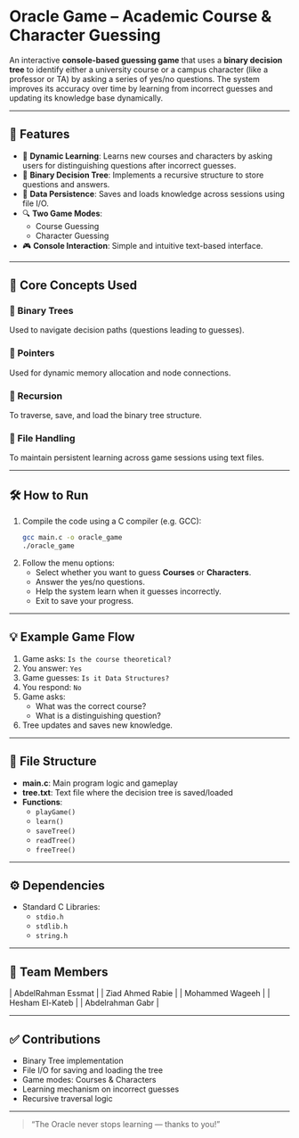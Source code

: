 
# Oracle Game – Academic Course & Character Guessing

An interactive **console-based guessing game** that uses a **binary decision tree** to identify either a university course or a campus character (like a professor or TA) by asking a series of yes/no questions. The system improves its accuracy over time by learning from incorrect guesses and updating its knowledge base dynamically.

---

## 🧠 Features

- 🔁 **Dynamic Learning**: Learns new courses and characters by asking users for distinguishing questions after incorrect guesses.
- 🌲 **Binary Decision Tree**: Implements a recursive structure to store questions and answers.
- 💾 **Data Persistence**: Saves and loads knowledge across sessions using file I/O.
- 🔍 **Two Game Modes**:
  - Course Guessing
  - Character Guessing
- 🎮 **Console Interaction**: Simple and intuitive text-based interface.

---

## 🧱 Core Concepts Used

### 🔄 Binary Trees
Used to navigate decision paths (questions leading to guesses).

### 📌 Pointers
Used for dynamic memory allocation and node connections.

### 🔁 Recursion
To traverse, save, and load the binary tree structure.

### 💾 File Handling
To maintain persistent learning across game sessions using text files.

---

## 🛠️ How to Run

1. Compile the code using a C compiler (e.g. GCC):
   ```bash
   gcc main.c -o oracle_game
   ./oracle_game
   ```
2. Follow the menu options:
   - Select whether you want to guess **Courses** or **Characters**.
   - Answer the yes/no questions.
   - Help the system learn when it guesses incorrectly.
   - Exit to save your progress.

---

## 💡 Example Game Flow

1. Game asks: `Is the course theoretical?`
2. You answer: `Yes`
3. Game guesses: `Is it Data Structures?`
4. You respond: `No`
5. Game asks:
   - What was the correct course?
   - What is a distinguishing question?
6. Tree updates and saves new knowledge.

---

## 🧾 File Structure

- **main.c**: Main program logic and gameplay
- **tree.txt**: Text file where the decision tree is saved/loaded
- **Functions**:
  - `playGame()`
  - `learn()`
  - `saveTree()`
  - `readTree()`
  - `freeTree()`

---

## ⚙️ Dependencies

- Standard C Libraries:
  - `stdio.h`
  - `stdlib.h`
  - `string.h`

---

## 👥 Team Members

| AbdelRahman Essmat     |
| Ziad Ahmed Rabie       |
| Mohammed Wageeh        |
| Hesham El-Kateb        |
| Abdelrahman Gabr       |

---

## ✅ Contributions

- Binary Tree implementation
- File I/O for saving and loading the tree
- Game modes: Courses & Characters
- Learning mechanism on incorrect guesses
- Recursive traversal logic

---

> “The Oracle never stops learning — thanks to you!”
